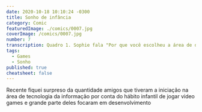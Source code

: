 ```yaml
---
date: 2020-10-18 10:10:24 -0300
title: Sonho de infância
category: Comic
featuredImage: ./comics/0007.jpg
coverImage: /comics/0007.jpg
number: 7
transcription: Quadro 1. Sophie fala "Por que você escolheu a área de desenvolvimento?" Msone fala "Sonho de infância, para desenvolver video game". Quadro 2. Sophie fala "Mas você trabalha o dia todo desenvolvendo soluções corporativas". Quadro 3. Msone fala "Essa é a parte do sonho de infância".
tags:
  - Games
  - Sonho
published: true
cheatsheet: false
---
```


Recente fiquei surpreso da quantidade amigos que tiveram a iniciação na área de tecnologia da informação por conta do hábito infantil de jogar video games e grande parte deles focaram em desenvolvimento
